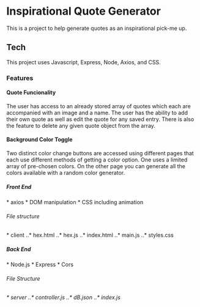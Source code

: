 <h1>Inspirational Quote Generator</h1>
This is a project to help generate quotes as an inspirational pick-me up.
<h2>Tech</h2>
This project uses Javascript, Express, Node, Axios, and CSS.

<h3>Features</h3>
<h4>Quote Funcionality</h4>
The user has access to an already stored array of quotes which each are accompanied with an image and a name. The user has the ability to add their own quote as well as edit the quote for any saved entry. There is also the feature to delete any given quote object from the array. 
<h4>Background Color Toggle</h4>
Two distinct color change buttons are accessed using different pages that each use different methods of getting a color option. One uses a limited array of pre-chosen colors. On the other page you can generate all the colors available with a random color generator.

<h5>Front End</h5>
* axios
* DOM manipulation
* CSS including animation
<h6>File structure</h6>
* client
..* hex.html
..* hex.js
..* index.html
..* main.js
..* styles.css
<h5>Back End</h5>
* Node.js
* Express
* Cors
<h6>File Structure<h6>
* server
..* controller.js
..* dB.json
..* index.js
